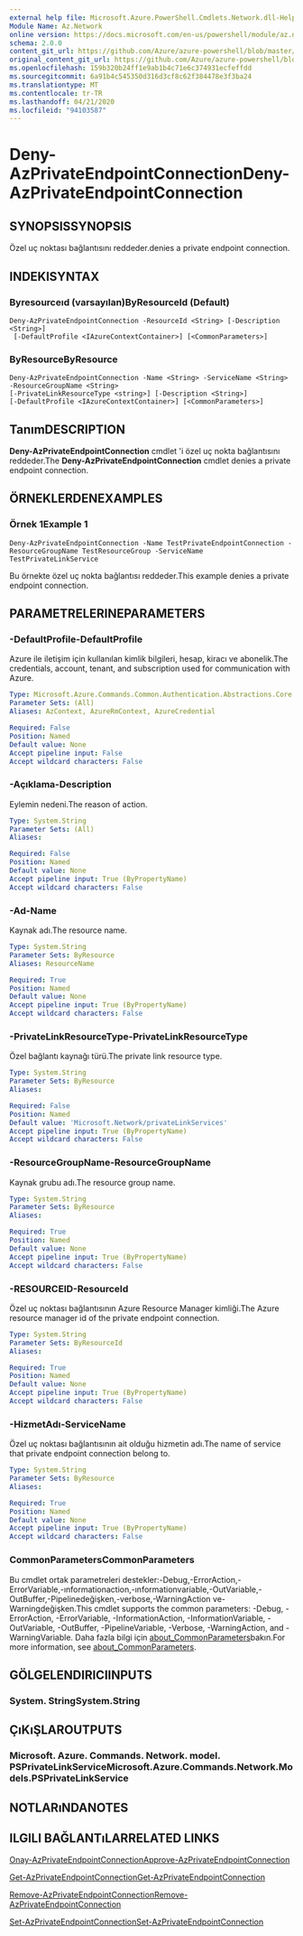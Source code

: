 ```yaml
---
external help file: Microsoft.Azure.PowerShell.Cmdlets.Network.dll-Help.xml
Module Name: Az.Network
online version: https://docs.microsoft.com/en-us/powershell/module/az.network/deny-azprivateendpointconnection
schema: 2.0.0
content_git_url: https://github.com/Azure/azure-powershell/blob/master/src/Network/Network/help/Deny-AzPrivateEndpointConnection.md
original_content_git_url: https://github.com/Azure/azure-powershell/blob/master/src/Network/Network/help/Deny-AzPrivateEndpointConnection.md
ms.openlocfilehash: 159b320b24ff1e9ab1b4c71e6c374931ecfeffdd
ms.sourcegitcommit: 6a91b4c545350d316d3cf8c62f384478e3f3ba24
ms.translationtype: MT
ms.contentlocale: tr-TR
ms.lasthandoff: 04/21/2020
ms.locfileid: "94103587"
---
```

# <span data-ttu-id="eb8c3-101">Deny-AzPrivateEndpointConnection</span><span class="sxs-lookup"><span data-stu-id="eb8c3-101">Deny-AzPrivateEndpointConnection</span></span>

## <span data-ttu-id="eb8c3-102">SYNOPSIS</span><span class="sxs-lookup"><span data-stu-id="eb8c3-102">SYNOPSIS</span></span>
<span data-ttu-id="eb8c3-103">Özel uç noktası bağlantısını reddeder.</span><span class="sxs-lookup"><span data-stu-id="eb8c3-103">denies a private endpoint connection.</span></span>

## <span data-ttu-id="eb8c3-104">INDEKI</span><span class="sxs-lookup"><span data-stu-id="eb8c3-104">SYNTAX</span></span>

### <span data-ttu-id="eb8c3-105">Byresourceıd (varsayılan)</span><span class="sxs-lookup"><span data-stu-id="eb8c3-105">ByResourceId (Default)</span></span>
```
Deny-AzPrivateEndpointConnection -ResourceId <String> [-Description <String>]
 [-DefaultProfile <IAzureContextContainer>] [<CommonParameters>]
```

### <span data-ttu-id="eb8c3-106">ByResource</span><span class="sxs-lookup"><span data-stu-id="eb8c3-106">ByResource</span></span>
```
Deny-AzPrivateEndpointConnection -Name <String> -ServiceName <String> -ResourceGroupName <String>
[-PrivateLinkResourceType <string>] [-Description <String>]
[-DefaultProfile <IAzureContextContainer>] [<CommonParameters>]
```

## <span data-ttu-id="eb8c3-107">Tanım</span><span class="sxs-lookup"><span data-stu-id="eb8c3-107">DESCRIPTION</span></span>
<span data-ttu-id="eb8c3-108">**Deny-AzPrivateEndpointConnection** cmdlet 'i özel uç nokta bağlantısını reddeder.</span><span class="sxs-lookup"><span data-stu-id="eb8c3-108">The **Deny-AzPrivateEndpointConnection** cmdlet denies a private endpoint connection.</span></span>

## <span data-ttu-id="eb8c3-109">ÖRNEKLERDEN</span><span class="sxs-lookup"><span data-stu-id="eb8c3-109">EXAMPLES</span></span>

### <span data-ttu-id="eb8c3-110">Örnek 1</span><span class="sxs-lookup"><span data-stu-id="eb8c3-110">Example 1</span></span>
```
Deny-AzPrivateEndpointConnection -Name TestPrivateEndpointConnection -ResourceGroupName TestResourceGroup -ServiceName TestPrivateLinkService
```

<span data-ttu-id="eb8c3-111">Bu örnekte özel uç nokta bağlantısı reddeder.</span><span class="sxs-lookup"><span data-stu-id="eb8c3-111">This example denies a private endpoint connection.</span></span>

## <span data-ttu-id="eb8c3-112">PARAMETRELERINE</span><span class="sxs-lookup"><span data-stu-id="eb8c3-112">PARAMETERS</span></span>

### <span data-ttu-id="eb8c3-113">-DefaultProfile</span><span class="sxs-lookup"><span data-stu-id="eb8c3-113">-DefaultProfile</span></span>
<span data-ttu-id="eb8c3-114">Azure ile iletişim için kullanılan kimlik bilgileri, hesap, kiracı ve abonelik.</span><span class="sxs-lookup"><span data-stu-id="eb8c3-114">The credentials, account, tenant, and subscription used for communication with Azure.</span></span>

```yaml
Type: Microsoft.Azure.Commands.Common.Authentication.Abstractions.Core.IAzureContextContainer
Parameter Sets: (All)
Aliases: AzContext, AzureRmContext, AzureCredential

Required: False
Position: Named
Default value: None
Accept pipeline input: False
Accept wildcard characters: False
```

### <span data-ttu-id="eb8c3-115">-Açıklama</span><span class="sxs-lookup"><span data-stu-id="eb8c3-115">-Description</span></span>
<span data-ttu-id="eb8c3-116">Eylemin nedeni.</span><span class="sxs-lookup"><span data-stu-id="eb8c3-116">The reason of action.</span></span>

```yaml
Type: System.String
Parameter Sets: (All)
Aliases:

Required: False
Position: Named
Default value: None
Accept pipeline input: True (ByPropertyName)
Accept wildcard characters: False
```

### <span data-ttu-id="eb8c3-117">-Ad</span><span class="sxs-lookup"><span data-stu-id="eb8c3-117">-Name</span></span>
<span data-ttu-id="eb8c3-118">Kaynak adı.</span><span class="sxs-lookup"><span data-stu-id="eb8c3-118">The resource name.</span></span>

```yaml
Type: System.String
Parameter Sets: ByResource
Aliases: ResourceName

Required: True
Position: Named
Default value: None
Accept pipeline input: True (ByPropertyName)
Accept wildcard characters: False
```

### <span data-ttu-id="eb8c3-119">-PrivateLinkResourceType</span><span class="sxs-lookup"><span data-stu-id="eb8c3-119">-PrivateLinkResourceType</span></span>
<span data-ttu-id="eb8c3-120">Özel bağlantı kaynağı türü.</span><span class="sxs-lookup"><span data-stu-id="eb8c3-120">The private link resource type.</span></span>

```yaml
Type: System.String
Parameter Sets: ByResource
Aliases:

Required: False
Position: Named
Default value: 'Microsoft.Network/privateLinkServices'
Accept pipeline input: True (ByPropertyName)
Accept wildcard characters: False
```

### <span data-ttu-id="eb8c3-121">-ResourceGroupName</span><span class="sxs-lookup"><span data-stu-id="eb8c3-121">-ResourceGroupName</span></span>
<span data-ttu-id="eb8c3-122">Kaynak grubu adı.</span><span class="sxs-lookup"><span data-stu-id="eb8c3-122">The resource group name.</span></span>

```yaml
Type: System.String
Parameter Sets: ByResource
Aliases:

Required: True
Position: Named
Default value: None
Accept pipeline input: True (ByPropertyName)
Accept wildcard characters: False
```

### <span data-ttu-id="eb8c3-123">-RESOURCEID</span><span class="sxs-lookup"><span data-stu-id="eb8c3-123">-ResourceId</span></span>
<span data-ttu-id="eb8c3-124">Özel uç noktası bağlantısının Azure Resource Manager kimliği.</span><span class="sxs-lookup"><span data-stu-id="eb8c3-124">The Azure resource manager id of the private endpoint connection.</span></span>

```yaml
Type: System.String
Parameter Sets: ByResourceId
Aliases:

Required: True
Position: Named
Default value: None
Accept pipeline input: True (ByPropertyName)
Accept wildcard characters: False
```

### <span data-ttu-id="eb8c3-125">-HizmetAdı</span><span class="sxs-lookup"><span data-stu-id="eb8c3-125">-ServiceName</span></span>
<span data-ttu-id="eb8c3-126">Özel uç noktası bağlantısının ait olduğu hizmetin adı.</span><span class="sxs-lookup"><span data-stu-id="eb8c3-126">The name of service that private endpoint connection belong to.</span></span>

```yaml
Type: System.String
Parameter Sets: ByResource
Aliases:

Required: True
Position: Named
Default value: None
Accept pipeline input: True (ByPropertyName)
Accept wildcard characters: False
```

### <span data-ttu-id="eb8c3-127">CommonParameters</span><span class="sxs-lookup"><span data-stu-id="eb8c3-127">CommonParameters</span></span>
<span data-ttu-id="eb8c3-128">Bu cmdlet ortak parametreleri destekler:-Debug,-ErrorAction,-ErrorVariable,-ınformationaction,-ınformationvariable,-OutVariable,-OutBuffer,-Pipelinedeğişken,-verbose,-WarningAction ve-Warningdeğişken.</span><span class="sxs-lookup"><span data-stu-id="eb8c3-128">This cmdlet supports the common parameters: -Debug, -ErrorAction, -ErrorVariable, -InformationAction, -InformationVariable, -OutVariable, -OutBuffer, -PipelineVariable, -Verbose, -WarningAction, and -WarningVariable.</span></span> <span data-ttu-id="eb8c3-129">Daha fazla bilgi için [about_CommonParameters](http://go.microsoft.com/fwlink/?LinkID=113216)bakın.</span><span class="sxs-lookup"><span data-stu-id="eb8c3-129">For more information, see [about_CommonParameters](http://go.microsoft.com/fwlink/?LinkID=113216).</span></span>

## <span data-ttu-id="eb8c3-130">GÖLGELENDIRICI</span><span class="sxs-lookup"><span data-stu-id="eb8c3-130">INPUTS</span></span>

### <span data-ttu-id="eb8c3-131">System. String</span><span class="sxs-lookup"><span data-stu-id="eb8c3-131">System.String</span></span>

## <span data-ttu-id="eb8c3-132">ÇıKıŞLAR</span><span class="sxs-lookup"><span data-stu-id="eb8c3-132">OUTPUTS</span></span>

### <span data-ttu-id="eb8c3-133">Microsoft. Azure. Commands. Network. model. PSPrivateLinkService</span><span class="sxs-lookup"><span data-stu-id="eb8c3-133">Microsoft.Azure.Commands.Network.Models.PSPrivateLinkService</span></span>

## <span data-ttu-id="eb8c3-134">NOTLARıNDA</span><span class="sxs-lookup"><span data-stu-id="eb8c3-134">NOTES</span></span>

## <span data-ttu-id="eb8c3-135">ILGILI BAĞLANTıLAR</span><span class="sxs-lookup"><span data-stu-id="eb8c3-135">RELATED LINKS</span></span>

[<span data-ttu-id="eb8c3-136">Onay-AzPrivateEndpointConnection</span><span class="sxs-lookup"><span data-stu-id="eb8c3-136">Approve-AzPrivateEndpointConnection</span></span>](./Approve-AzPrivateEndpointConnection.md)

[<span data-ttu-id="eb8c3-137">Get-AzPrivateEndpointConnection</span><span class="sxs-lookup"><span data-stu-id="eb8c3-137">Get-AzPrivateEndpointConnection</span></span>](./Get-AzPrivateEndpointConnection.md)

[<span data-ttu-id="eb8c3-138">Remove-AzPrivateEndpointConnection</span><span class="sxs-lookup"><span data-stu-id="eb8c3-138">Remove-AzPrivateEndpointConnection</span></span>](./Remove-AzPrivateEndpointConnection.md)

[<span data-ttu-id="eb8c3-139">Set-AzPrivateEndpointConnection</span><span class="sxs-lookup"><span data-stu-id="eb8c3-139">Set-AzPrivateEndpointConnection</span></span>](./Set-AzPrivateEndpointConnection.md)
